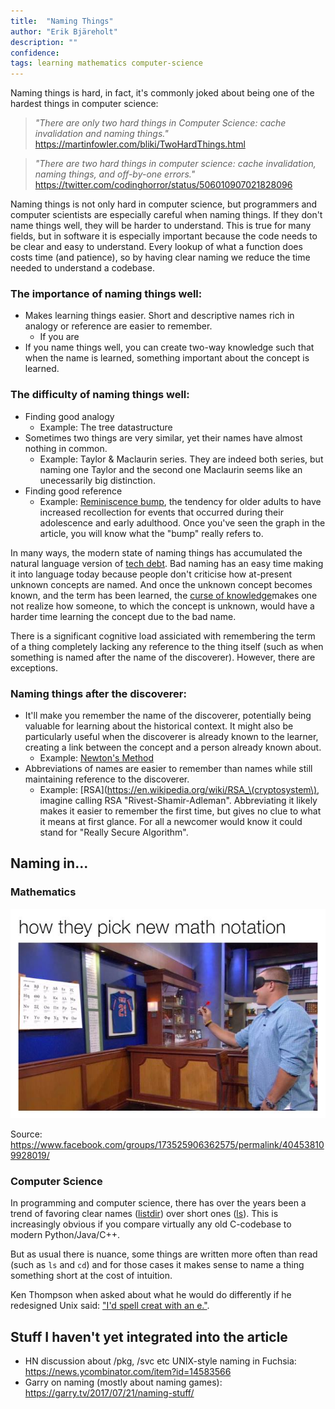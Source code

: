 ```yaml
---
title:  "Naming Things"
author: "Erik Bjäreholt"
description: ""
confidence: 
tags: learning mathematics computer-science
---
```


<!-- Read and include: https://twitter.com/JennyBryan/status/898372123281858560 -->

<!-- Add https://www.reddit.com/r/math/comments/7mey8y/math_terminology -->

Naming things is hard, in fact, it's commonly joked about being one of the hardest things in computer science:

> *"There are only two hard things in Computer Science: cache invalidation and naming things."*
> https://martinfowler.com/bliki/TwoHardThings.html

> *"There are two hard things in computer science: cache invalidation, naming things, and off-by-one errors."*
> https://twitter.com/codinghorror/status/506010907021828096

Naming things is not only hard in computer science, but programmers and computer scientists are especially careful when naming things. If they don't name things well, they will be harder to understand. This is true for many fields, but in software it is especially important because the code needs to be clear and easy to understand. Every lookup of what a function does costs time (and patience), so by having clear naming we reduce the time needed to understand a codebase.


### The importance of naming things well:

 - Makes learning things easier. Short and descriptive names rich in analogy or reference are easier to remember.
   - If you are 
 - If you name things well, you can create two-way knowledge such that when the name is learned, something important about the concept is learned.


### The difficulty of naming things well:

 - Finding good analogy
   - Example: The tree datastructure
 - Sometimes two things are very similar, yet their names have almost nothing in common.
   - Example: Taylor & Maclaurin series. They are indeed both series, but naming one Taylor and the second one Maclaurin seems like an unecessarily big distinction.
 - Finding good reference
   - Example: [Reminiscence bump](https://en.wikipedia.org/wiki/Reminiscence_bump), the tendency for older adults to have increased recollection for events that occurred during their adolescence and early adulthood. Once you've seen the graph in the article, you will know what the "bump" really refers to.


In many ways, the modern state of naming things has accumulated the natural language version of [tech debt](https://en.wikipedia.org/wiki/Technical_debt). Bad naming has an easy time making it into language today because people don't criticise how at-present unknown concepts are named. And once the unknown concept becomes known, and the term has been learned, the [curse of knowledge](https://en.wikipedia.org/wiki/Curse_of_knowledge)makes one not realize how someone, to which the concept is unknown, would have a harder time learning the concept due to the bad name.

There is a significant cognitive load assiciated with remembering the term of a thing completely lacking any reference to the thing itself (such as when something is named after the name of the discoverer). However, there are exceptions.

### Naming things after the discoverer:

 - It'll make you remember the name of the discoverer, potentially being valuable for learning about the historical context. It might also be particularly useful when the discoverer is already known to the learner, creating a link between the concept and a person already known about.
   - Example: [Newton's Method](https://en.wikipedia.org/wiki/Newton's_method)
 - Abbreviations of names are easier to remember than names while still maintaining reference to the discoverer.
   - Example: [RSA](https://en.wikipedia.org/wiki/RSA_\(cryptosystem\), imagine calling RSA "Rivest-Shamir-Adleman". Abbreviating it likely makes it easier to remember the first time, but gives no clue to what it means at first glance. For all a newcomer would know it could stand for "Really Secure Algorithm".


## Naming in...

### Mathematics

![mathematics naming meme](/img/how-they-pick-new-math-notation.jpg)

Source: https://www.facebook.com/groups/173525906362575/permalink/404538109928019/

### Computer Science

In programming and computer science, there has over the years been a trend of favoring clear names ([listdir](https://docs.python.org/2/library/os.html#os.listdir)) over short ones ([ls](https://linux.die.net/man/1/ls)). This is increasingly obvious if you compare virtually any old C-codebase to modern Python/Java/C++.

But as usual there is nuance, some things are written more often than read (such as `ls` and `cd`) and for those cases it makes sense to name a thing something short at the cost of intuition.

Ken Thompson when asked about what he would do differently if he redesigned Unix said: ["I'd spell creat with an e."](https://en.wikiquote.org/wiki/Ken_Thompson).


<!-- https://vimeo.com/216477087 -->

## Stuff I haven't yet integrated into the article

 - HN discussion about /pkg, /svc etc UNIX-style naming in Fuchsia: https://news.ycombinator.com/item?id=14583566
 - Garry on naming (mostly about naming games): https://garry.tv/2017/07/21/naming-stuff/
